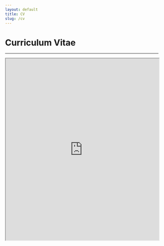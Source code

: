 ```yaml
---
layout: default
title: CV
slug: /cv
---
```


# Curriculum Vitae

***

<iframe src="https://maxaalexeeva.github.io/files/alexeeva_resume_july8-2023.pdf#navpanes=0" height="600" width="100%"></iframe>
